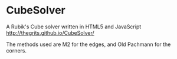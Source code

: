 # CubeSolver
A Rubik's Cube solver written in HTML5 and JavaScript
http://thegrits.github.io/CubeSolver/

The methods used are M2 for the edges, and Old Pachmann for the corners.
